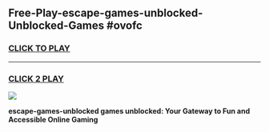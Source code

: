 
## Free-Play-escape-games-unblocked-Unblocked-Games #ovofc
<h3>
<a href="https://news.freeplayer.one?title=escape-games-unblocked&ref=8M">CLICK TO PLAY</a></h3>
<hr>

<h3>
<a href="https://news.freeplayer.one?title=escape-games-unblocked&ref=8M">CLICK 2 PLAY</a>
  
</h3>

<a href="https://news.freeplayer.one?title=escape-games-unblocked&ref=8M"><img src="https://clearcache.store/games.png"></a>


**escape-games-unblocked games unblocked: Your Gateway to Fun and Accessible Online Gaming**
